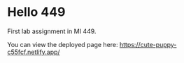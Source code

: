 # Hello 449

First lab assignment in MI 449.

You can view the deployed page here:
https://cute-puppy-c55fcf.netlify.app/